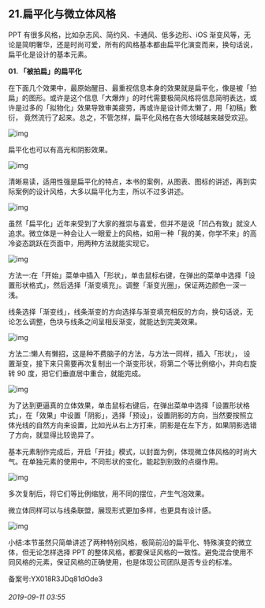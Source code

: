## 21.扁平化与微立体风格
PPT 有很多风格，比如杂志风、简约风、卡通风、低多边形、iOS 渐变风等，无论是简明奢华，还是时尚可爱，所有的风格基本都由扁平化演变而来，换句话说，扁平化是设计的基本元素。


**01. 「被拍扁」的扁平化**


在下面几个效果中，最原始醒目、最重视信息本身的效果就是扁平化，像是被「拍扁」的图形。或许是这个信息「大爆炸」的时代需要极简风格将信息简明表达，或许是过多的「拟物化」效果导致审美疲劳，再或许是设计师太懒了，用「初稿」敷衍， 竟然流行了起来。总之，不管怎样，扁平化风格在各大领域越来越受欢迎。


![img](https://pic2.zhimg.com/v2-2745884a74c427ac9f275cc3e1782c3e.webp)

扁平化也可以有高光和阴影效果。


  



![img](https://pic3.zhimg.com/v2-a6d4b657dab68300e13eda9a24d6cbe3.webp)

清晰易读，适用性强是扁平化的特点，本书的案例，从图表、图标的讲述，再到实际案例的设计风格，大多以扁平化为主，所以不过多讲述。


  




![img](https://pic2.zhimg.com/v2-e71ba5a82f0a94843a099943611f9754.webp)

虽然「扁平化」近年来受到了大家的推崇与喜爱，但并不是说「凹凸有致」就没人追求。微立体是一种会让人一眼爱上的风格，如用一种「我的美，你学不来」的高冷姿态跳跃在页面中，用两种方法就能实现它。


  




![img](https://pic3.zhimg.com/v2-419ba8b9e91541279078902dcb2f5139.webp)

方法一:在「开始」菜单中插入「形状」，单击鼠标右键，在弹出的菜单中选择「设置形状格式」，然后选择「渐变填充」。调整「渐变光圈」，保证两边颜色一深一浅。


线条选择「渐变线」，线条渐变的方向选择与渐变填充相反的方向，换句话说，无论怎么调整，色块与线条之间呈相反渐变，就能达到完美效果。


  




![img](https://pic1.zhimg.com/v2-4f69d84a7ad90092a83b11830e8d2225.webp)

方法二:懒人有懒招，这是种不费脑子的方法，与方法一同样，插入「形状」， 设置渐变，接下来只需要再次复制出一个渐变形状，将第二个等比例缩小，并向右旋转 90 度，把它们垂直居中重合，就能完成。


  




![img](https://pic2.zhimg.com/v2-5684ee3f43b4ba6f9f61e75ce97957c3.webp)

为了达到更逼真的立体效果，单击鼠标右键后，在弹出菜单中选择「设置形状格式」，在「效果」中设置「阴影」，选择「预设」，设置阴影的方向，当然要按照立体光线的自然方向来设置，比如光从右上方打来，阴影是在左下方，如果阴影选错了方向，就显得比较诡异了。


基本元素制作完成后，开启「开挂」模式，以封面为例，体现微立体风格的时尚大气。在单独元素的使用中，不同形状的变化，能起到别致的点缀作用。


  




![img](https://pic2.zhimg.com/v2-68cd29878b60fc68306f0521f1c7e616.webp)

多次复制后，将它们等比例缩放，用不同的摆位，产生气泡效果。


微立体同样可以与线条联盟，展现形式更加多样，也更具有设计感。


  




![img](https://pic1.zhimg.com/v2-5cfb116f169128d0408082ba0d413cf3.webp)

小结:本节虽然只简单讲述了两种特别风格，极简前沿的扁平化、特殊演变的微立体，但无论怎样选择 PPT 的整体风格，都要保证风格的一致性。避免混合使用不同风格的元素，保证风格的正确使用，也是体现公司团队是否专业的标准。


备案号:YX018R3JDq81dOde3


###### 2019-09-11 03:55
